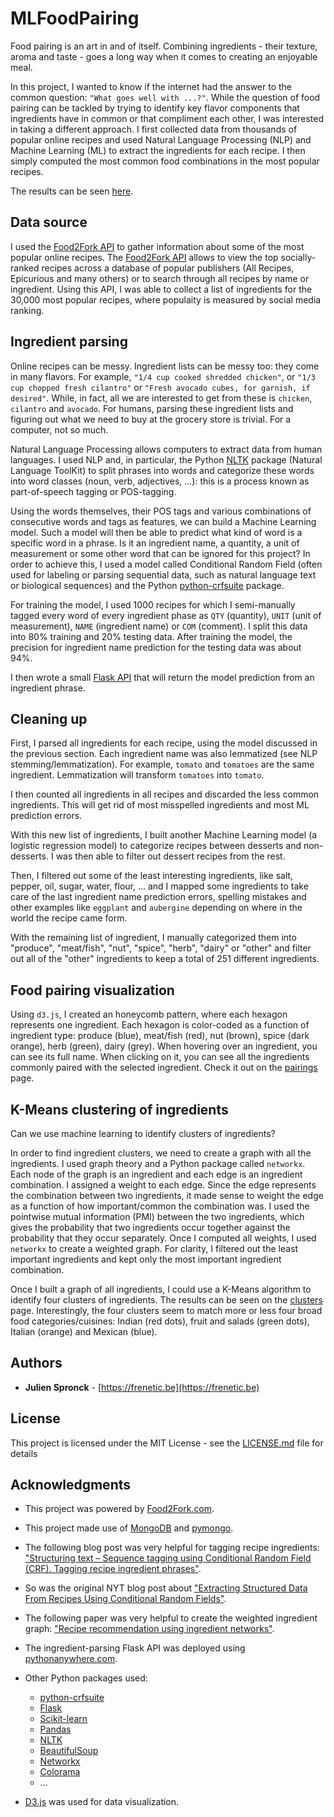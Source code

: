 # MLFoodPairing

Food pairing is an art in and of itself. Combining ingredients - their texture, aroma and taste - goes a long way when it comes to creating an enjoyable meal.
        
In this project, I wanted to know if the internet had the answer to the common question: `"What goes well with ...?"`. While the question of food pairing can be tackled by trying to identify key flavor components that ingredients have in common or that compliment each other, I was interested in taking a different approach. I first collected data from thousands of popular online recipes and used Natural Language Processing (NLP) and Machine Learning (ML) to extract the ingredients for each recipe. I then simply computed the most common food combinations in the most popular recipes.

The results can be seen [here](https://frenetic-be.github.io/MLFoodPairing/web/intro.html).

## Data source

I used the [Food2Fork API](http://food2fork.com/about/api) to gather information about some of the most popular online recipes. The [Food2Fork API](http://food2fork.com/about/api) allows to view the top socially-ranked recipes across a database of popular publishers (All Recipes, Epicurious and many others) or to search through all recipes by name or ingredient.
Using this API, I was able to collect a list of ingredients for the 30,000 most popular recipes, where populaity is measured by social media ranking.

## Ingredient parsing

Online recipes can be messy. Ingredient lists can be messy too: they come in many flavors. For example, `"1/4 cup cooked shredded chicken"`, or `"1/3 cup chopped fresh cilantro"` or `"Fresh avocado cubes, for garnish, if desired"`. While, in fact, all we are interested to get from these is `chicken`, `cilantro` and `avocado`. For humans, parsing these ingredient lists and figuring out what we need to buy at the grocery store is trivial. For a computer, not so much.

Natural Language Processing allows computers to extract data from human languages. I used NLP and, in particular, the Python [NLTK](https://www.nltk.org) package (Natural Language ToolKit) to split phrases into words and categorize these words into word classes (noun, verb, adjectives, ...): this is a process known as part-of-speech tagging or POS-tagging.

Using the words themselves, their POS tags and various combinations of consecutive words and tags as features, we can build a Machine Learning model. Such a model will then be able to predict what kind of word is a specific word in a phrase. Is it an ingredient name, a quantity, a unit of measurement or some other word that can be ignored for this project? In order to achieve this, I used a model called Conditional Random Field (often used for labeling or parsing sequential data, such as natural language text or biological sequences) and the Python [python-crfsuite](https://python-crfsuite.readthedocs.io/en/latest/) package.

For training the model, I used 1000 recipes for which I semi-manually tagged every word of every ingredient phase as `QTY` (quantity), `UNIT` (unit of measurement), `NAME` (ingredient name) or `COM` (comment). I split this data into 80% training and 20% testing data. After training the model, the precision for ingredient name prediction for the testing data was about 94%.

I then wrote a small [Flask API](http://frenetic.pythonanywhere.com/) that will return the model prediction from an ingredient phrase.

## Cleaning up
          
First, I parsed all ingredients for each recipe, using the model discussed in the previous section. Each ingredient name was also lemmatized (see NLP stemming/lemmatization). For example, `tomato` and `tomatoes` are the same ingredient. Lemmatization will transform `tomatoes` into `tomato`.

I then counted all ingredients in all recipes and discarded the less common ingredients. This will get rid of most misspelled ingredients and most ML prediction errors.

With this new list of ingredients, I built another Machine Learning model (a logistic regression model) to categorize recipes between desserts and non-desserts. I was then able to filter out dessert recipes from the rest.

Then, I filtered out some of the least interesting ingredients, like salt, pepper, oil, sugar, water, flour, ... and I mapped some ingredients to take care of the last ingredient name prediction errors, spelling mistakes and other examples like `eggplant` and `aubergine` depending on where in the world the recipe came form.

With the remaining list of ingredient, I manually categorized them into "produce", "meat/fish", "nut", "spice", "herb", "dairy" or "other" and filter out all of the "other" ingredients to keep a total of 251 different ingredients.

## Food pairing visualization

Using `d3.js`, I created an honeycomb pattern, where each hexagon represents one ingredient. Each hexagon is color-coded as a function of ingredient type: produce (blue), meat/fish (red), nut (brown), spice (dark orange), herb (green), dairy (grey). When hovering over an ingredient, you can see its full name. When clicking on it, you can see all the ingredients commonly paired with the selected ingredient. Check it out on the [pairings](https://frenetic-be.github.io/MLFoodPairing/web/pairings.html) page.

## K-Means clustering of ingredients

Can we use machine learning to identify clusters of ingredients? 

In order to find ingredient clusters, we need to create a graph with all the ingredients. I used graph theory and a Python package called `networkx`. Each node of the graph is an ingredient and each edge is an ingredient combination. I assigned a weight to each edge. Since the edge represents the combination between two ingredients, it made sense to weight the edge as a function of how important/common the combination was. I used the pointwise mutual information (PMI) between the two ingredients, which gives the probability that two ingredients occur together against the probability that they occur separately. Once I computed all weights, I used `networkx` to create a weighted graph. For clarity, I filtered out the least important ingredients and kept only the most important ingredient combination.

Once I built a graph of all ingredients, I could use a K-Means algorithm to identify four clusters of ingredients. The results can be seen on the [clusters](https://frenetic-be.github.io/MLFoodPairing/web/clusters.html) page. Interestingly, the four clusters seem to match more or less four broad food categories/cuisines: Indian (red dots), fruit and salads (green dots), Italian (orange) and Mexican (blue).

## Authors

* **Julien Spronck** - [https://frenetic.be](https://frenetic.be)

## License

This project is licensed under the MIT License - see the [LICENSE.md](LICENSE.md) file for details

## Acknowledgments

* This project was powered by [Food2Fork.com](http://food2fork.com).

* This project made use of [MongoDB](https://www.mongodb.com) and [pymongo](https://api.mongodb.com/python/current/).

* The following blog post was very helpful for tagging recipe ingredients: ["Structuring text – Sequence tagging using Conditional Random Field (CRF). Tagging recipe ingredient phrases"](https://rajmak.wordpress.com/2016/02/19/structuring-text-using-conditional-random-field-crf-tagging-recipe-ingredient-phrases/).

* So was the original NYT blog post about ["Extracting Structured Data From Recipes Using Conditional Random Fields"](http://open.blogs.nytimes.com/2015/04/09/extracting-structured-data-from-recipes-using-conditional-random-fields/?_r=0).

* The following paper was very helpful to create the weighted ingredient graph: ["Recipe recommendation using ingredient networks"](https://arxiv.org/pdf/1111.3919.pdf).

* The ingredient-parsing Flask API was deployed using [pythonanywhere.com](https://www.pythonanywhere.com/).

* Other Python packages used:
    * [python-crfsuite](https://python-crfsuite.readthedocs.io/en/latest/)
    * [Flask](http://flask.pocoo.org)
    * [Scikit-learn](http://scikit-learn.org/stable/)
    * [Pandas](https://pandas.pydata.org)
    * [NLTK](https://www.nltk.org)
    * [BeautifulSoup](https://www.crummy.com/software/BeautifulSoup/)
    * [Networkx](https://networkx.github.io)
    * [Colorama](https://pypi.python.org/pypi/colorama)
    * ...

* [D3.js](https://d3js.org) was used for data visualization.